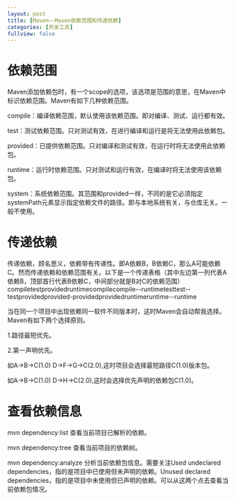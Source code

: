 ```yaml
---
layout: post
title: [Maven——Maven依赖范围和传递依赖]
categories: [开发工具]
fullview: false
---
```

# 依赖范围

Maven添加依赖包时，有一个scope的选项，该选项是范围的意思，在Maven中标识依赖范围。Maven有如下几种依赖范围。

compile：编译依赖范围，默认使用该依赖范围。即对编译、测试、运行都有效。

test：测试依赖范围。只对测试有效，在进行编译和运行是将无法使用此依赖包。

provided：已提供依赖范围。只对编译和测试有效，在运行时将无法使用此依赖包。

runtime：运行时依赖范围。只对测试和运行有效，在编译时将无法使用该依赖包。

system：系统依赖范围。其范围和provided一样，不同的是它必须指定systemPath元素显示指定依赖文件的路径。即与本地系统有关，与仓库无关。一般不使用。

# 传递依赖

传递依赖，顾名思义，依赖带有传递性。即A依赖B，B依赖C，那么A可能依赖C。然而传递依赖和依赖范围有关。以下是一个传递表格（其中左边第一列代表A依赖B，顶部首行代表B依赖C，中间部分就是B对C的依赖范围）
compiletestprovidedruntimecompilecompile--runtimetesttest--testprovidedprovided-providedprovidedruntimeruntime--runtime

当在同一个项目中出现依赖同一软件不同版本时，这时Maven会自动帮我选择。Maven有如下两个选择原则。

1.路径最短优先。

2.第一声明优先。

如A->B->C(1.0) D->F->G->C(2.0),这时项目会选择最短路径C(1.0)版本包。

如A->B->C(1.0) D->H->C(2.0),这时会选择优先声明的依赖包C(1.0)。

# 查看依赖信息

mvn dependency:list 查看当前项目已解析的依赖。

mvn dependency:tree 查看当前项目的依赖树。

mvn dependency:analyze 分析当前依赖包信息。需要关注Used undeclared dependencies，指的是项目中已使用但未声明的依赖。Unused declared dependencies，指的是项目中未使用但已声明的依赖。可以从这两个点去查看当前依赖包情况。

